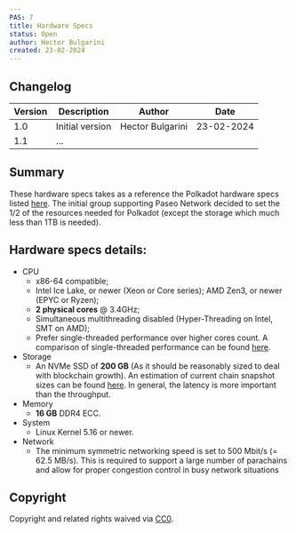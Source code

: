```yaml
---
PAS: 7
title: Hardware Specs
status: Open
author: Hector Bulgarini
created: 23-02-2024
---
```

## Changelog

| Version | Description                      | Author    | Date       |
|---------|----------------------------------|-----------|------------|
| 1.0     | Initial version                  | Hector Bulgarini  | 23-02-2024 |
| 1.1     | ...                              |              |            |


## Summary
These hardware specs takes as a reference the Polkadot hardware specs listed [here](https://wiki.polkadot.network/docs/maintain-guides-how-to-validate-polkadot#requirements). The initial group supporting Paseo Network decided to set the 1/2 of the resources needed for Polkadot (except the storage which much less than 1TB is needed).

## Hardware specs details:

- CPU
  - x86-64 compatible;
  - Intel Ice Lake, or newer (Xeon or Core series); AMD Zen3, or newer (EPYC or Ryzen);
  - **2 physical cores** @ 3.4GHz;
  - Simultaneous multithreading disabled (Hyper-Threading on Intel, SMT on AMD);
  - Prefer single-threaded performance over higher cores count. A comparison of single-threaded performance can be found [here](https://www.cpubenchmark.net/singleThread.html).
- Storage
  - An NVMe SSD of **200 GB** (As it should be reasonably sized to deal with blockchain growth). An estimation of current chain snapshot sizes can be found [here](https://stakeworld.io/docs/dbsize). In general, the latency is more important than the throughput.
- Memory
  - **16 GB** DDR4 ECC.
- System
  - Linux Kernel 5.16 or newer.
- Network
  - The minimum symmetric networking speed is set to 500 Mbit/s (= 62.5 MB/s). This is required to support a large number of parachains and allow for proper congestion control in busy network situations

## Copyright
Copyright and related rights waived via [CC0](https://creativecommons.org/publicdomain/zero/1.0/).

